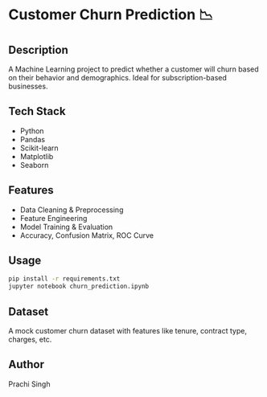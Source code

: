 # Customer Churn Prediction 📉

## Description
A Machine Learning project to predict whether a customer will churn based on their behavior and demographics. Ideal for subscription-based businesses.

## Tech Stack
- Python
- Pandas
- Scikit-learn
- Matplotlib
- Seaborn

## Features
- Data Cleaning & Preprocessing
- Feature Engineering
- Model Training & Evaluation
- Accuracy, Confusion Matrix, ROC Curve

## Usage
```bash
pip install -r requirements.txt
jupyter notebook churn_prediction.ipynb
```

## Dataset
A mock customer churn dataset with features like tenure, contract type, charges, etc.

## Author
Prachi Singh

